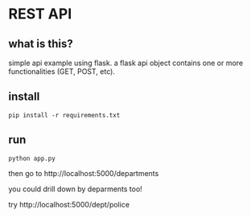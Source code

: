 # REST API

## what is this?
simple api example using flask. a flask api object contains one or more functionalities (GET, POST, etc). 


## install

```
pip install -r requirements.txt
```

## run
```
python app.py
```

then go to http://localhost:5000/departments

you could drill down by deparments too!

try http://localhost:5000/dept/police